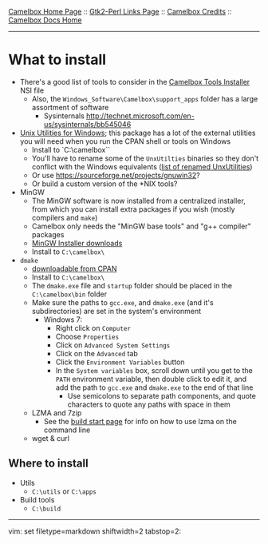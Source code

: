 ﻿[Camelbox Home Page](http://code.google.com/p/camelbox) ::
[Gtk2-Perl Links Page](https://github.com/cpanxaoc/camelbox-docs/blob/master/links/gtk_perl_links.md) ::
[Camelbox Credits](https://github.com/cpanxaoc/camelbox-docs/blob/master/about/credits.md) :: 
[Camelbox Docs Home](https://github.com/cpanxaoc/camelbox-docs)

-----

# What to install #
- There's a good list of tools to consider in the [Camelbox Tools Installer](https://github.com/cpanxaoc/camelbox/blob/master/installer/camelbox_tools.nsi) NSI file
  - Also, the `Windows_Software\Camelbox\support_apps` folder has a large
    assortment of software
    - Sysinternals http://technet.microsoft.com/en-us/sysinternals/bb545046
- [Unix Utilities for Windows](http://sourceforge.net/project/platformdownload.php?group_id=9328);
  this package has a lot of the external utilities you will need when you run
  the CPAN shell or tools on Windows
  - Install to `C:\camelbox\``
  - You'll have to rename some of the `UnxUtilties` binaries so they don't
    conflict with the Windows equivalents ([list of renamed
    UnxUtilities](https://github.com/cpanxaoc/camelbox-docs/blob/master/using/renamed_nix_utilities.md))
  - Or use https://sourceforge.net/projects/gnuwin32?
  - Or build a custom version of the \*NIX tools?
- MinGW
  - The MinGW software is now installed from a centralized installer, from
    which you can install extra packages if you wish (mostly compilers and
    `make`)
  - Camelbox only needs the "MinGW base tools" and "g++ compiler" packages
  - [MinGW Installer downloads](http://sourceforge.net/project/showfiles.php?group_id=2435&package_id=240780)
  - Install to `C:\camelbox\ `
- `dmake`
  - [downloadable from CPAN](http://search.cpan.org/dist/dmake/)
  - Install to `C:\camelbox\ `
  - The `dmake.exe` file and `startup` folder should be placed in the
    `C:\camelbox\bin` folder
  - Make sure the paths to `gcc.exe`, and `dmake.exe` (and it's
    subdirectories) are set in the system's environment
    - Windows 7:
      - Right click on `Computer`
      - Choose `Properties`
      - Click on `Advanced System Settings`
      - Click on the `Advanced` tab
      - Click the `Environment Variables` button
      - In the `System variables` box, scroll down until you get to the `PATH`
        environment variable, then double click to edit it, and add the path
        to `gcc.exe` and `dmake.exe` to the end of that line
        - Use semicolons to separate path components, and quote characters to
          quote any paths with space in them
  - LZMA and 7zip
    - See the [build start page](https://github.com/cpanxaoc/camelbox-docs/blob/master/building/00-start.md) for info on how to use lzma on the command line
  - wget & curl

## Where to install ##
- Utils
  - `C:\utils` or `C:\apps`
- Build tools
  - `C:\build`

-----

vim: set filetype=markdown shiftwidth=2 tabstop=2:
